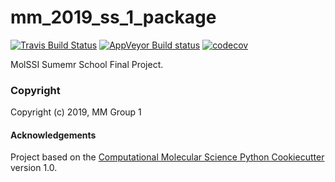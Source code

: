 mm_2019_ss_1_package
==============================
[//]: # (Badges)
[![Travis Build Status](https://travis-ci.org/REPLACE_WITH_OWNER_ACCOUNT/mm_2019_ss_1_package.png)](https://travis-ci.org/REPLACE_WITH_OWNER_ACCOUNT/mm_2019_ss_1_package)
[![AppVeyor Build status](https://ci.appveyor.com/api/projects/status/REPLACE_WITH_APPVEYOR_LINK/branch/master?svg=true)](https://ci.appveyor.com/project/REPLACE_WITH_OWNER_ACCOUNT/mm_2019_ss_1_package/branch/master)
[![codecov](https://codecov.io/gh/REPLACE_WITH_OWNER_ACCOUNT/mm_2019_ss_1_package/branch/master/graph/badge.svg)](https://codecov.io/gh/REPLACE_WITH_OWNER_ACCOUNT/mm_2019_ss_1_package/branch/master)

MolSSI Sumemr School Final Project.

### Copyright

Copyright (c) 2019, MM Group 1


#### Acknowledgements
 
Project based on the 
[Computational Molecular Science Python Cookiecutter](https://github.com/molssi/cookiecutter-cms) version 1.0.
